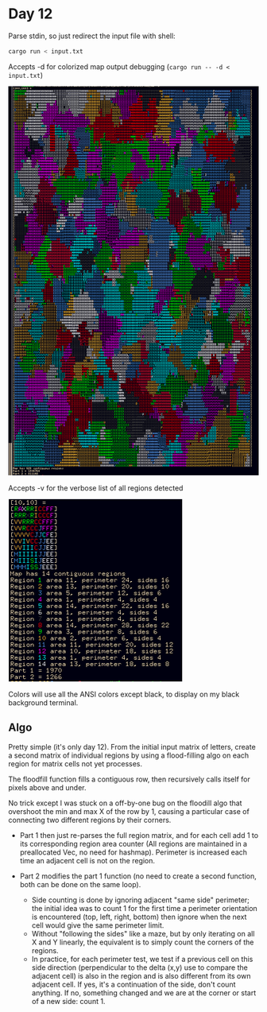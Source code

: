 # Day 12

Parse stdin, so just redirect the input file with shell:

```sh
cargo run < input.txt
```

Accepts -d for colorized map output debugging (`cargo run -- -d < input.txt`)

![](color_output2.png)

Accepts -v for the verbose list of all regions detected

![](color_output1.png)

Colors will use all the ANSI colors except black, to display on my black background terminal.

## Algo

Pretty simple (it's only day 12). From the initial input matrix of letters, create a second matrix
of individual regions by using a flood-filling algo on each region for matrix cells not yet processes.

The floodfill function fills a contiguous row, then recursively calls itself for pixels above and under.

No trick except I was stuck on a off-by-one bug on the floodill algo that overshoot the min and max X of
the row by 1, causing a particular case of connecting two different regions by their corners.

* Part 1 then just re-parses the full region matrix, and for each cell add 1 to its corresponding region
area counter (All regions are maintained in a preallocated Vec, no need for hashmap). Perimeter is increased
each time an adjacent cell is not on the region.

* Part 2 modifies the part 1 function (no need to create a second function, both can be done on the same
loop). 
    * Side counting is done by ignoring adjacent "same side" perimeter; the initial idea was to count 1
    for the first time a perimeter orientation is encountered (top, left, right, bottom) then ignore when
    the next cell would give the same perimeter limit. 
    * Without "following the sides" like a maze, but by
    only iterating on all X and Y linearly, the equivalent is to simply count the corners of the regions.
    * In practice, for each perimeter test, we test if a previous cell on this side direction (perpendicular
    to the delta (x,y) use to compare the adjacent cell) is also in the region and is also different from
    its own adjacent cell. If yes, it's a continuation of the side, don't count anything. If no, something
    changed and we are at the corner or start of a new side: count 1.





